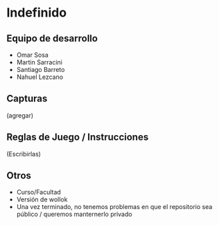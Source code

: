 # Indefinido

## Equipo de desarrollo

- Omar Sosa
- Martin Sarracini
- Santiago Barreto
- Nahuel Lezcano

## Capturas

(agregar)

## Reglas de Juego / Instrucciones

(Escribirlas)


## Otros

- Curso/Facultad
- Versión de wollok
- Una vez terminado, no tenemos problemas en que el repositorio sea público / queremos manternerlo privado
